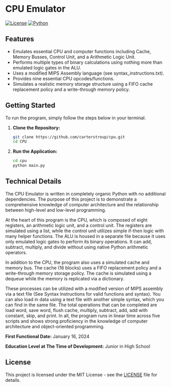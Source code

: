 # CPU Emulator

[![License](https://img.shields.io/badge/license-MIT-blue.svg)](https://github.com/carterstroup/Netflix-Recommendation/blob/main/LICENSE)
[![Python](https://img.shields.io/badge/python-3.8%2B-blue.svg)](https://www.python.org/downloads/)

## Features

- Emulates essential CPU and computer functions including Cache, Memory Busses, Control Unit, and a Arithmetic Logic Unit.
- Performs multiple types of binary calculations using nothing more than emulated logic gates in the ALU.
- Uses a modified MIPS Assembly language (see syntax_instructions.txt).
- Provides nine essential CPU opcodes/functions.
- Simulates a realistic memory storage structure using a FIFO cache replacement policy and a write-through memory policy.

## Getting Started

To run the program, simply follow the steps below in your terminal.

1. **Clone the Repository:**
    ```bash
    git clone https://github.com/carterstroup/cpu.git
    cd CPU
    ```

2. **Run the Application:**
    ```bash
    cd cpu
    python main.py
    ```

## Technical Details

The CPU Emulator is written in completely organic Python with no additional dependencies. The purpose of this project is to demonstrate a comprehensive knowledge of computer architecture and the relationship between high-level and low-level programming. 

At the heart of this program is the CPU, which is composed of eight registers, an arithmetic logic unit, and a control unit. The registers are simulated using a list, while the control unit utilizes simple if-then logic with many helper functions. The ALU is housed in a separate file because it uses only emulated logic gates to perform its binary operations. It can add, subtract, multiply, and divide without using native Python arithmetic operators. 

In addition to the CPU, the program also uses a simulated cache and memory bus. The cache (16 blocks) uses a FIFO replacement policy and a write-through memory storage policy. The cache is simulated using a dequeue while the memory is replicated via a dictionary. 

These processes can be utilized with a modified version of MIPS assembly via a text file (See Syntax Instructions for valid functions and syntax). You can also load in data using a text file with another simple syntax, which you can find in the same file. The total operations that can be completed are load word, save word, flush cache, multiply, subtract, add, add with constant, skip, and print. In all, the program runs in linear time across five scripts and shows strong proficiency in the knowledge of computer architecture and object-oriented programming. 

**First Functional Date:** January 16, 2024

**Education Level at The Time of Development:** Junior in High School

## License

This project is licensed under the MIT License - see the [LICENSE](https://github.com/carterstroup/Netflix-Recommendation/blob/main/LICENSE) file for details.